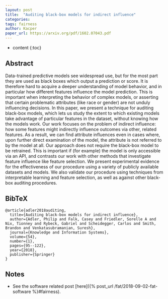 ```yaml
---
layout: post
title:  "Auditing black-box models for indirect influence"
categories:
tags: fairness
author: Kacper
paper_url: https://arxiv.org/pdf/1602.07043.pdf
---
```


* content
{:toc}

## Abstract ##
Data-trained predictive models see widespread use, but for the most part they are used as black boxes which output a prediction or score. It is therefore hard to acquire a deeper understanding of model behavior, and in particular how different features influence the model prediction. This is important when interpreting the behavior of complex models, or asserting that certain problematic attributes (like race or gender) are not unduly influencing decisions. 
In this paper, we present a technique for auditing black-box models, which lets us study the extent to which existing models take advantage of particular features in the dataset, without knowing how the models work. Our work focuses on the problem of indirect influence: how some features might indirectly influence outcomes via other, related features. As a result, we can find attribute influences even in cases where, upon further direct examination of the model, the attribute is not referred to by the model at all. 
Our approach does not require the black-box model to be retrained. This is important if (for example) the model is only accessible via an API, and contrasts our work with other methods that investigate feature influence like feature selection. We present experimental evidence for the effectiveness of our procedure using a variety of publicly available datasets and models. We also validate our procedure using techniques from interpretable learning and feature selection, as well as against other black-box auditing procedures.
<!--more-->

## BibTeX ##
```
@article{adler2018auditing,
  title={Auditing black-box models for indirect influence},
  author={Adler, Philip and Falk, Casey and Friedler, Sorelle A and Nix, Tionney and Rybeck, Gabriel and Scheidegger, Carlos and Smith, Brandon and Venkatasubramanian, Suresh},
  journal={Knowledge and Information Systems},
  volume={54},
  number={1},
  pages={95--122},
  year={2018},
  publisher={Springer}
}
```

## Notes ##
- See the software related post [here]({% post_url /fat/2018-09-02-fat-software %}#fairness).
